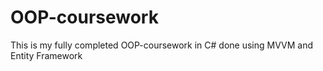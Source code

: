 # OOP-coursework
This is my fully completed OOP-coursework in C# done using MVVM and Entity Framework
